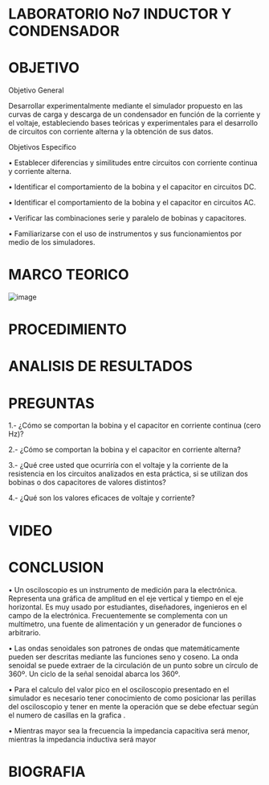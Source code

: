 
# LABORATORIO No7 INDUCTOR Y CONDENSADOR

# OBJETIVO 

Objetivo General

Desarrollar experimentalmente mediante el simulador propuesto en las curvas de carga y descarga de un condensador en función de la corriente y el voltaje, estableciendo bases teóricas y experimentales para el desarrollo de circuitos con corriente alterna y la obtención de sus datos.

Objetivos Especifico

•	Establecer diferencias y similitudes entre circuitos con corriente continua y corriente alterna.

•	Identificar el comportamiento de la bobina y el capacitor en circuitos DC.

•	Identificar el comportamiento de la bobina y el capacitor en circuitos AC.

•	Verificar las combinaciones serie y paralelo de bobinas y capacitores.


•	Familiarizarse con el uso de instrumentos y sus funcionamientos por medio de los simuladores.



# MARCO TEORICO

![image](https://user-images.githubusercontent.com/84587118/131431648-6d0eebab-1ece-4603-918c-a864a1cea9e7.png)



# PROCEDIMIENTO 

# ANALISIS DE RESULTADOS 

# PREGUNTAS 

1.- ¿Cómo se comportan la bobina y el capacitor en corriente continua (cero Hz)?



2.- ¿Cómo se comportan la bobina y el capacitor en corriente alterna?

3.- ¿Qué cree usted que ocurriría con el voltaje  y la corriente de la resistencia en los
circuitos analizados en esta práctica, si se utilizan dos bobinas o dos capacitores de valores
distintos?

4.- ¿Qué son los valores eficaces de voltaje y corriente?


# VIDEO



# CONCLUSION 

•	Un osciloscopio es un instrumento de medición para la electrónica. Representa una gráfica de amplitud en el eje vertical y tiempo en el eje horizontal. Es muy usado por estudiantes, diseñadores, ingenieros en el campo de la electrónica. Frecuentemente se complementa con un multímetro, una fuente de alimentación y un generador de funciones o arbitrario.

•	Las ondas senoidales son patrones de ondas que matemáticamente pueden ser descritas mediante las funciones seno y coseno. La onda senoidal se puede extraer de la circulación de un punto sobre un círculo de 360º. Un ciclo de la señal senoidal abarca los 360º.

•	Para el calculo del valor pico en el osciloscopio presentado en el simulador es necesario tener conocimiento de como posicionar las perillas del osciloscopio y tener en mente la operación que se debe efectuar según el numero de casillas en la grafica .

•	Mientras mayor sea la frecuencia la impedancia capacitiva será menor, mientras la impedancia inductiva será mayor 


# BIOGRAFIA





